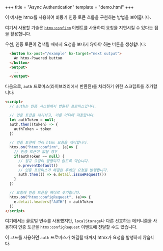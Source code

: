 +++
title = "Async Authentication"
template = "demo.html"
+++

이 예시는 htmx를 사용하여 비동기 인증 토큰 흐름을 구현하는 방법을 보여줍니다.

여기서 사용할 기술은 [`htmx:confirm`](https://htmx.org/events/#htmx:confirm) 이벤트를 사용하여 요청을 지연시킬 수 있다는 점을 활용합니다.

우선, 인증 토큰이 검색될 때까지 요청을 보내지 않아야 하는 버튼을 생성합니다:

```html
  <button hx-post="/example" hx-target="next output">
    An htmx-Powered button
  </button>
  <output>
    --
  </output>
```

다음으로, `auth` 프로미스(라이브러리에서 반환된)를 처리하기 위한 스크립트를 추가합니다:

```html
<script>
  // auth는 인증 시스템에서 반환된 프로미스입니다.

  // 인증 토큰을 대기하고, 이를 어디에 저장합니다.
  let authToken = null;
  auth.then((token) => {
    authToken = token
  })
  
  // 인증 토큰에 따라 htmx 요청을 제어합니다.
  htmx.on("htmx:confirm", (e)=> {
    // 인증 토큰이 없을 경우
    if(authToken == null) {
      // 정규 요청이 발행되지 않도록 막습니다.
      e.preventDefault() 
      // 인증 프로미스가 해결된 후에만 요청을 발행합니다.
      auth.then(() => e.detail.issueRequest()) 
    }
  })

  // 요청에 인증 토큰을 헤더로 추가합니다.
  htmx.on("htmx:configRequest", (e)=> {
    e.detail.headers["AUTH"] = authToken
  })
</script>
```

여기에서는 글로벌 변수를 사용했지만, `localStorage`나 다른 선호하는 메커니즘을 사용하여 인증 토큰을 `htmx:configRequest` 이벤트에 전달할 수도 있습니다.

이 코드를 사용하면 `auth` 프로미스가 해결될 때까지 htmx가 요청을 발행하지 않습니다.
